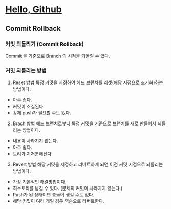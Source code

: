 # [Hello, Github](/Git/Hello%20Github/README.md)
## Commit Rollback


### 커밋 되돌리기 (Commit Rollback)
Commit 을 기준으로 Branch 의 시점을 되돌릴 수 있다.

### 커밋 되돌리는 방법

1. Reset 방법
특정 커밋을 지정하여 헤드 브랜치를 리셋(해당 지점으로 초기화)하는 방법이다.

- 아주 쉽다.
- 커밋이 소실된다.
- 강제 push가 필요할 수도 있다.

2. Brach 방법
헤드 브랜치로부터 특정 커밋을 기준으로 브랜치를 새로 만들어서 되돌리는 방법이다.

- 내용이 사라지지 않는다.
- 아주 쉽다.
- 트리가 지저분해진다.

3. Revert 방법
해당 커밋을 지정하고 리버트하게 되면 이전 커밋 시점으로 되돌리는 방법이다.

- 가장 기본적인 해결방법이다.
- 히스토리를 남길 수 있다. (문제의 커밋이 사라지지 않는다.)
- Push가 된 상태이면 충돌이 생길 수도 있다.
- 해당 커밋이 여러 개일 경우 역순으로 리버트한다.
